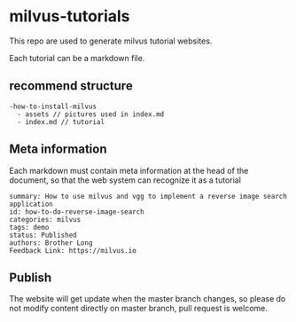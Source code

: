 # milvus-tutorials

This repo are used to generate milvus tutorial websites. 

Each tutorial can be a markdown file. 

## recommend structure
```
-how-to-install-milvus
  - assets // pictures used in index.md
  - index.md // tutorial
```

## Meta information
Each markdown must contain meta information at the head of the document, so that the web system can recognize it as a tutorial
```
summary: How to use milvus and vgg to implement a reverse image search application
id: how-to-do-reverse-image-search
categories: milvus
tags: demo
status: Published
authors: Brother Long
Feedback Link: https://milvus.io
```
## Publish
The website will get update when the master branch changes, so please do not modify content directly on master branch, pull request is welcome.
